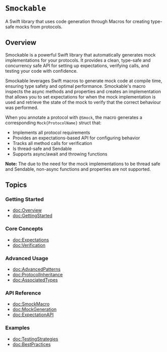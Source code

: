 # ``Smockable``

A Swift library that uses code generation through Macros for creating type-safe mocks from protocols.

## Overview

Smockable is a powerful Swift library that automatically generates mock implementations for your protocols. It provides a clean, type-safe and concurrency safe API for setting up expectations, verifying calls, and testing your code with confidence.

Smockable leverages Swift macros to generate mock code at compile time, ensuring type safety and optimal performance. Smockable's macro inspects the async methods and properties and creates an implementation that allows you to set expectations for when the mock implementation is used and retrieve the state of the mock to verify that the correct behaviour was performed.

When you annotate a protocol with `@Smock`, the macro generates a corresponding `Mock{ProtocolName}` struct that:

- Implements all protocol requirements
- Provides an expectations-based API for configuring behavior
- Tracks all method calls for verification
- Is thread-safe and Sendable
- Supports async/await and throwing functions

**Note:** The due to the need for the mock implementations to be thread safe and Sendable, non-async functions and properties are not supported.

## Topics

### Getting Started

- <doc:Overview>
- <doc:GettingStarted>

### Core Concepts

- <doc:Expectations>
- <doc:Verification>

### Advanced Usage

- <doc:AdvancedPatterns>
- <doc:ProtocolInheritance>
- <doc:AssociatedTypes>

### API Reference

- <doc:SmockMacro>
- <doc:MockGeneration>
- <doc:ExpectationAPI>

### Examples

- <doc:TestingStrategies>
- <doc:BestPractices>
